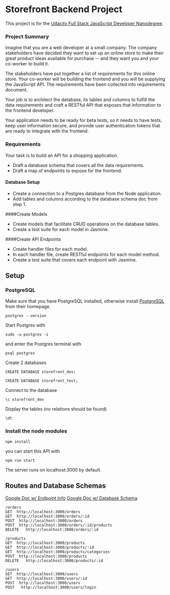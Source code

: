 # Storefront Backend Project

This project is for the [Udacity Full Stack JavaScript Developer Nanodegree](https://www.udacity.com/course/full-stack-javascript-developer-nanodegree--nd0067).

### Project Summary

Imagine that you are a web developer at a small company. The company stakeholders have decided they want to set up an online store to make their great product ideas available for purchase -- and they want you and your co-worker to build it.

The stakeholders have put together a list of requirements for this online store. Your co-worker will be building the frontend and you will be supplying the JavaScript API. The requirements have been collected into requirements document.

Your job is to architect the database, its tables and columns to fulfill the data requirements and craft a RESTful API that exposes that information to the frontend developer.

Your application needs to be ready for beta tests, so it needs to have tests, keep user information secure, and provide user authentication tokens that are ready to integrate with the frontend.

### Requirements

Your task is to build an API for a shopping application.

- Draft a database schema that covers all the data requirements.
- Draft a map of endpoints to expose for the frontend.

#### Database Setup
- Create a connection to a Postgres database from the Node application.
- Add tables and columns according to the database schema doc from step 1.

####Create Models
- Create models that facilitate CRUD operations on the database tables.
- Create a test suite for each model in Jasmine.

####Create API Endpoints
- Create handler files for each model.
- In each handler file, create RESTful endpoints for each model method.
- Create a test suite that covers each endpoint with Jasmine.


## Setup

### PostgreSQL

Make sure that you have PostgreSQL installed, otherwise install [PostgreSQL](https://www.postgresql.org) from their homepage.

```
postgres --version
```

Start Postgres with

```
sudo -u postgres -i
```

and enter the Postgres terminal with

```
psql postgres
```

Create 2 databases

```
CREATE DATABASE storefront_dev;
```

```
CREATE DATABASE storefront_test;
```

Connect to the database

```
\c storefront_dev
```

Display the tables (no relations should be found)

```
\dt
```

### Install the node modules

```
npm install
```

you can start this API with

```
npm run start
```

The server runs on localhost:3000 by default.

## Routes and Database Schemas

[Google Doc w/ Endpoint Info](https://docs.google.com/document/d/1zOQ4KsdVr0wzUXLTnyZ78oaQMspr_5aCYGScruuyDYw/edit?usp=sharing)
[Google Doc w/ Database Schema](https://docs.google.com/drawings/d/1zVMoyXMUnBefzrrQ9-4dQT16xdZ_k9SpocVqudexGBo/edit?usp=sharing)

```
/orders
GET  http://localhost:3000/orders
GET  http://localhost:3000/orders/:id
POST  http://localhost:3000/orders
POST  http://localhost:3000/orders/:id/products
DELETE   http://localhost:3000/orders/:id
```

```
/products
GET  http://localhost:3000/products
GET  http://localhost:3000/products/:id
GET  http://localhost:3000/products/categories
POST  http://localhost:3000/products
DELETE   http://localhost:3000/products/:id
```

```
/users
GET  http://localhost:3000/users
GET  http://localhost:3000/users/:id
POST  http://localhost:3000/users
POST   http://localhost:3000/users/login
```
